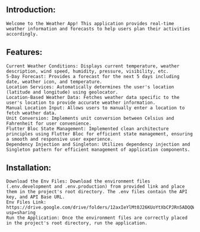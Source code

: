 ## Introduction:

    Welcome to the Weather App! This application provides real-time weather information and forecasts to help users plan their activities accordingly.

## Features:

    Current Weather Conditions: Displays current temperature, weather description, wind speed, humidity, pressure, visibility, etc.
    5-Day Forecast: Provides a forecast for the next 5 days including date, weather icon, and temperature.
    Location Services: Automatically determines the user's location (latitude and longitude) using geolocator.
    Location-Based Weather Data: Fetches weather data specific to the user's location to provide accurate weather information.
    Manual Location Input: Allows users to manually enter a location to fetch weather data.
    Unit Conversion: Implements unit conversion between Celsius and Fahrenheit for user convenience.
    Flutter Bloc State Management: Implemented clean architecture principles using Flutter Bloc for efficient state management, ensuring a smooth and responsive user experience.
    Dependency Injection and Singleton: Utilizes dependency injection and Singleton pattern for efficient management of application components.

## Installation:

    Download the Env Files: Download the environment files (.env.development and .env.production) from provided link and place them in the project's root directory. The .env files contain the API key, and API Base URL.
    Env Files Link: https://drive.google.com/drive/folders/12axIeYlMt0J26KUoYtXbCPJRn5ADQQWP?usp=sharing
    Run the Application: Once the environment files are correctly placed in the project's root directory, run the application.